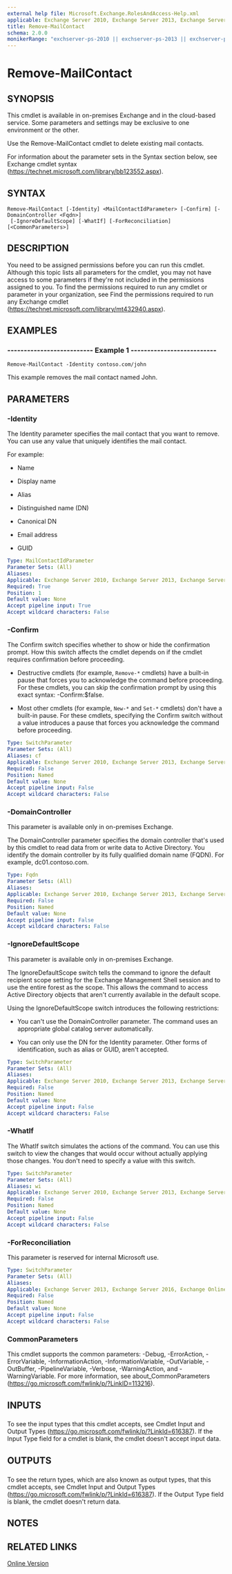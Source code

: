 ```yaml
---
external help file: Microsoft.Exchange.RolesAndAccess-Help.xml
applicable: Exchange Server 2010, Exchange Server 2013, Exchange Server 2016, Exchange Online, Exchange Online Protection
title: Remove-MailContact
schema: 2.0.0
monikerRange: "exchserver-ps-2010 || exchserver-ps-2013 || exchserver-ps-2016 || exchonline-ps || eop-ps"
---
```


# Remove-MailContact

## SYNOPSIS
This cmdlet is available in on-premises Exchange and in the cloud-based service. Some parameters and settings may be exclusive to one environment or the other.

Use the Remove-MailContact cmdlet to delete existing mail contacts.

For information about the parameter sets in the Syntax section below, see Exchange cmdlet syntax (https://technet.microsoft.com/library/bb123552.aspx).

## SYNTAX

```
Remove-MailContact [-Identity] <MailContactIdParameter> [-Confirm] [-DomainController <Fqdn>]
 [-IgnoreDefaultScope] [-WhatIf] [-ForReconciliation] [<CommonParameters>]
```

## DESCRIPTION
You need to be assigned permissions before you can run this cmdlet. Although this topic lists all parameters for the cmdlet, you may not have access to some parameters if they're not included in the permissions assigned to you. To find the permissions required to run any cmdlet or parameter in your organization, see Find the permissions required to run any Exchange cmdlet (https://technet.microsoft.com/library/mt432940.aspx).

## EXAMPLES

### -------------------------- Example 1 --------------------------
```
Remove-MailContact -Identity contoso.com/john
```

This example removes the mail contact named John.

## PARAMETERS

### -Identity
The Identity parameter specifies the mail contact that you want to remove. You can use any value that uniquely identifies the mail contact.

For example:

- Name

- Display name

- Alias

- Distinguished name (DN)

- Canonical DN

- Email address

- GUID

```yaml
Type: MailContactIdParameter
Parameter Sets: (All)
Aliases:
Applicable: Exchange Server 2010, Exchange Server 2013, Exchange Server 2016, Exchange Online, Exchange Online Protection
Required: True
Position: 1
Default value: None
Accept pipeline input: True
Accept wildcard characters: False
```

### -Confirm
The Confirm switch specifies whether to show or hide the confirmation prompt. How this switch affects the cmdlet depends on if the cmdlet requires confirmation before proceeding.

- Destructive cmdlets (for example, `Remove-*` cmdlets) have a built-in pause that forces you to acknowledge the command before proceeding. For these cmdlets, you can skip the confirmation prompt by using this exact syntax: -Confirm:$false.

- Most other cmdlets (for example, `New-*` and `Set-*` cmdlets) don't have a built-in pause. For these cmdlets, specifying the Confirm switch without a value introduces a pause that forces you acknowledge the command before proceeding.

```yaml
Type: SwitchParameter
Parameter Sets: (All)
Aliases: cf
Applicable: Exchange Server 2010, Exchange Server 2013, Exchange Server 2016, Exchange Online, Exchange Online Protection
Required: False
Position: Named
Default value: None
Accept pipeline input: False
Accept wildcard characters: False
```

### -DomainController
This parameter is available only in on-premises Exchange.

The DomainController parameter specifies the domain controller that's used by this cmdlet to read data from or write data to Active Directory. You identify the domain controller by its fully qualified domain name (FQDN). For example, dc01.contoso.com.

```yaml
Type: Fqdn
Parameter Sets: (All)
Aliases:
Applicable: Exchange Server 2010, Exchange Server 2013, Exchange Server 2016
Required: False
Position: Named
Default value: None
Accept pipeline input: False
Accept wildcard characters: False
```

### -IgnoreDefaultScope
This parameter is available only in on-premises Exchange.

The IgnoreDefaultScope switch tells the command to ignore the default recipient scope setting for the Exchange Management Shell session and to use the entire forest as the scope. This allows the command to access Active Directory objects that aren't currently available in the default scope.

Using the IgnoreDefaultScope switch introduces the following restrictions:

- You can't use the DomainController parameter. The command uses an appropriate global catalog server automatically.

- You can only use the DN for the Identity parameter. Other forms of identification, such as alias or GUID, aren't accepted.

```yaml
Type: SwitchParameter
Parameter Sets: (All)
Aliases:
Applicable: Exchange Server 2010, Exchange Server 2013, Exchange Server 2016
Required: False
Position: Named
Default value: None
Accept pipeline input: False
Accept wildcard characters: False
```

### -WhatIf
The WhatIf switch simulates the actions of the command. You can use this switch to view the changes that would occur without actually applying those changes. You don't need to specify a value with this switch.

```yaml
Type: SwitchParameter
Parameter Sets: (All)
Aliases: wi
Applicable: Exchange Server 2010, Exchange Server 2013, Exchange Server 2016, Exchange Online, Exchange Online Protection
Required: False
Position: Named
Default value: None
Accept pipeline input: False
Accept wildcard characters: False
```

### -ForReconciliation
This parameter is reserved for internal Microsoft use.

```yaml
Type: SwitchParameter
Parameter Sets: (All)
Aliases:
Applicable: Exchange Server 2013, Exchange Server 2016, Exchange Online, Exchange Online Protection
Required: False
Position: Named
Default value: None
Accept pipeline input: False
Accept wildcard characters: False
```

### CommonParameters
This cmdlet supports the common parameters: -Debug, -ErrorAction, -ErrorVariable, -InformationAction, -InformationVariable, -OutVariable, -OutBuffer, -PipelineVariable, -Verbose, -WarningAction, and -WarningVariable. For more information, see about_CommonParameters (https://go.microsoft.com/fwlink/p/?LinkID=113216).

## INPUTS

###  
To see the input types that this cmdlet accepts, see Cmdlet Input and Output Types (https://go.microsoft.com/fwlink/p/?LinkId=616387). If the Input Type field for a cmdlet is blank, the cmdlet doesn't accept input data.

## OUTPUTS

###  
To see the return types, which are also known as output types, that this cmdlet accepts, see Cmdlet Input and Output Types (https://go.microsoft.com/fwlink/p/?LinkId=616387). If the Output Type field is blank, the cmdlet doesn't return data.

## NOTES

## RELATED LINKS

[Online Version](https://technet.microsoft.com/library/86b8ea84-5111-489e-a320-003b429d8131.aspx)
